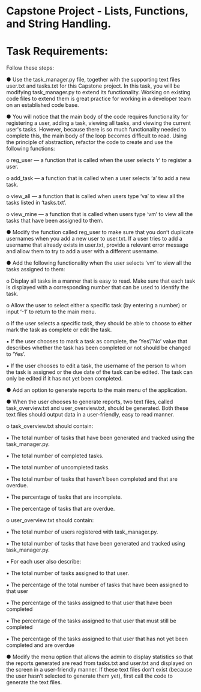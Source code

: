 # Capstone Project - Lists, Functions, and String Handling.

# Task Requirements:
Follow these steps:


● Use the task_manager.py file, together with the supporting text files user.txt and tasks.txt for this Capstone project. In this task, you will be modifying task_manager.py to extend its functionality. Working on existing code files to extend them is great practice for working in a developer team on an established code base.


● You will notice that the main body of the code requires functionality for registering a user, adding a task, viewing all tasks, and viewing the current user's tasks. However, because there is so much functionality needed to complete this, the main body of the loop becomes difficult to read. Using the principle of abstraction, refactor the code to create and use the following functions:


o reg_user — a function that is called when the user selects ‘r’ to register a user.

o add_task — a function that is called when a user selects ‘a’ to add a new task.

o view_all — a function that is called when users type ‘va’ to view all the tasks listed in ‘tasks.txt’.

o view_mine — a function that is called when users type ‘vm’ to view all the tasks that have been assigned to them.


● Modify the function called reg_user to make sure that you don’t duplicate usernames when you add a new user to user.txt. If a user tries to add a username that already exists in user.txt, provide a relevant error message and allow them to try to add a user with a different username.


● Add the following functionality when the user selects ‘vm’ to view all the tasks assigned to them:

o Display all tasks in a manner that is easy to read. Make sure that each task is displayed with a corresponding number that can be used to identify the task.

o Allow the user to select either a specific task (by entering a number) or input ‘-1’ to return to the main menu.

o If the user selects a specific task, they should be able to choose to either mark the task as complete or edit the task.

▪ If the user chooses to mark a task as complete, the ‘Yes’/’No’ value that describes whether the task has been completed or not should be changed to ‘Yes’.
        
▪ If the user chooses to edit a task, the username of the person to whom the task is assigned or the due date of the task can be edited. The task can only be edited if it has           not yet been completed.

        
● Add an option to generate reports to the main menu of the application.


● When the user chooses to generate reports, two text files, called task_overview.txt and user_overview.txt, should be generated. Both these text files should output data in a user-friendly, easy to read manner.

o task_overview.txt should contain:
        
▪ The total number of tasks that have been generated and tracked using the task_manager.py.
                
▪ The total number of completed tasks.
                
▪ The total number of uncompleted tasks.
                
▪ The total number of tasks that haven’t been completed and that are overdue.
                
▪ The percentage of tasks that are incomplete.
                
▪ The percentage of tasks that are overdue.

              
o user_overview.txt should contain:
        
▪ The total number of users registered with task_manager.py.
                
▪ The total number of tasks that have been generated and tracked using task_manager.py.
                
▪ For each user also describe:
                
▪ The total number of tasks assigned to that user.
                
▪ The percentage of the total number of tasks that have been assigned to that user
                
▪ The percentage of the tasks assigned to that user that have been completed
                
▪ The percentage of the tasks assigned to that user that must still be completed

▪ The percentage of the tasks assigned to that user that has not yet been completed and are overdue

                
● Modify the menu option that allows the admin to display statistics so that the reports generated are read from tasks.txt and user.txt and displayed on the screen in a user-friendly manner. If these text files don’t exist (because the user hasn’t selected to generate them yet), first call the code to generate the text files.
